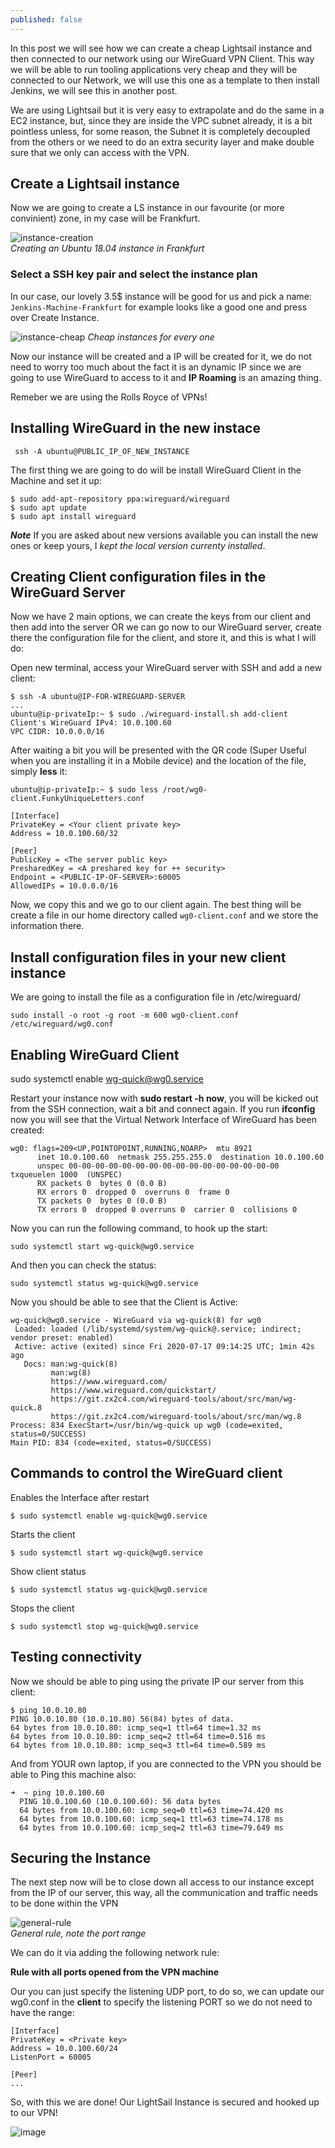 ```yaml
---
published: false
---
```

In this post we will see how we can create a cheap Lightsail instance and then connected to our network using our WireGuard VPN Client. This way we will be able to run tooling applications very cheap and they will be connected to our Network, we will use this one as a template to then install Jenkins, we will see this in another post.

We are using Lightsail but it is very easy to extrapolate and do the same in a EC2 instance, but, since they are inside the VPC subnet already, it is a bit pointless unless, for some reason, the Subnet it is completely decoupled from the others or we need to do an extra security layer and make double sure that we only can access with the VPN.

## Create a Lightsail instance 

Now we are going to create a LS instance in our favourite (or more convinient) zone, in my case will be Frankfurt.
  
![instance-creation](/images/ls/instance-selection.png)  
*Creating an Ubuntu 18.04 instance in Frankfurt*
  
### Select a SSH key pair and select the instance plan

In our case, our lovely 3.5$ instance will be good for us and pick a name: `Jenkins-Machine-Frankfurt` for example looks like a good one and press over Create Instance.
  
![instance-cheap](/images/ls/pricing.png)
*Cheap instances for every one*
  
Now our instance will be created and a IP will be created for it, we do not need to worry too much about the fact it is an dynamic IP since we are going to use WireGuard to access to it and **IP Roaming** is an amazing thing.

Remeber we are using the Rolls Royce of VPNs!
  
## Installing WireGuard in the new instace
  
```
 ssh -A ubuntu@PUBLIC_IP_OF_NEW_INSTANCE
```
  
The first thing we are going to do will be install WireGuard Client in the Machine and set it up:
  
```
$ sudo add-apt-repository ppa:wireguard/wireguard
$ sudo apt update
$ sudo apt install wireguard
```
 
***Note*** If you are asked about new versions available you can install the new ones or keep yours, I *kept the local version currenty installed*.

## Creating Client configuration files in the WireGuard Server

Now we have 2 main options, we can create the keys from our client and then add into the server OR we can go now to our WireGuard server, create there the configuration file for the client, and store it, and this is what I will do:
  
Open new terminal, access your WireGuard server with SSH and add a new client:
```
$ ssh -A ubuntu@IP-FOR-WIREGUARD-SERVER
...
ubuntu@ip-privateIp:~ $ sudo ./wireguard-install.sh add-client
Client's WireGuard IPv4: 10.0.100.60
VPC CIDR: 10.0.0.0/16
```
  
  After waiting a bit you will be presented with the QR code (Super Useful when you are installing it in a Mobile device) and the location of the file, simply **less** it:
  
```
ubuntu@ip-privateIp:~ $ sudo less /root/wg0-client.FunkyUniqueLetters.conf
```
  
```
[Interface]
PrivateKey = <Your client private key>
Address = 10.0.100.60/32

[Peer]
PublicKey = <The server public key>
PresharedKey = <A preshared key for ++ security>
Endpoint = <PUBLIC-IP-OF-SERVER>:60005
AllowedIPs = 10.0.0.0/16
```
  
Now, we copy this and we go to our client again. The best thing will be create a file in our home directory called `wg0-client.conf` and we store the information there.
  
  
## Install configuration files in your new client instance

We are going to install the file as a configuration file in /etc/wireguard/
  
```
sudo install -o root -g root -m 600 wg0-client.conf /etc/wireguard/wg0.conf
```
  
## Enabling WireGuard Client
  sudo systemctl enable wg-quick@wg0.service
  
Restart your instance now with **sudo restart -h now**, you will be kicked out from the SSH connection, wait a bit and connect again. If you run **ifconfig** now you will see that the Virtual Network Interface of WireGuard has been created:
```
wg0: flags=209<UP,POINTOPOINT,RUNNING,NOARP>  mtu 8921
      inet 10.0.100.60  netmask 255.255.255.0  destination 10.0.100.60
      unspec 00-00-00-00-00-00-00-00-00-00-00-00-00-00-00-00  txqueuelen 1000  (UNSPEC)
      RX packets 0  bytes 0 (0.0 B)
      RX errors 0  dropped 0  overruns 0  frame 0
      TX packets 0  bytes 0 (0.0 B)
      TX errors 0  dropped 0 overruns 0  carrier 0  collisions 0
```

Now you can run the following command, to hook up the start:
```
sudo systemctl start wg-quick@wg0.service
```
And then you can check the status:
```
sudo systemctl status wg-quick@wg0.service
```
Now you should be able to see that the Client is Active:
```
wg-quick@wg0.service - WireGuard via wg-quick(8) for wg0
 Loaded: loaded (/lib/systemd/system/wg-quick@.service; indirect; vendor preset: enabled)
 Active: active (exited) since Fri 2020-07-17 09:14:25 UTC; 1min 42s ago
   Docs: man:wg-quick(8)
         man:wg(8)
         https://www.wireguard.com/
         https://www.wireguard.com/quickstart/
         https://git.zx2c4.com/wireguard-tools/about/src/man/wg-quick.8
         https://git.zx2c4.com/wireguard-tools/about/src/man/wg.8
Process: 834 ExecStart=/usr/bin/wg-quick up wg0 (code=exited, status=0/SUCCESS)
Main PID: 834 (code=exited, status=0/SUCCESS)
```
  
## Commands to control the WireGuard client
  
Enables the Interface after restart
```
$ sudo systemctl enable wg-quick@wg0.service 
```
Starts the client
```
$ sudo systemctl start wg-quick@wg0.service
```

Show client status
```
$ sudo systemctl status wg-quick@wg0.service
```

Stops the client
```
$ sudo systemctl stop wg-quick@wg0.service
```
 
## Testing connectivity

Now we should be able to ping using the private IP our server from this client:
```
$ ping 10.0.10.80
PING 10.0.10.80 (10.0.10.80) 56(84) bytes of data.
64 bytes from 10.0.10.80: icmp_seq=1 ttl=64 time=1.32 ms
64 bytes from 10.0.10.80: icmp_seq=2 ttl=64 time=0.516 ms
64 bytes from 10.0.10.80: icmp_seq=3 ttl=64 time=0.589 ms
```
  
And from YOUR own laptop, if you are connected to the VPN you should be able to Ping this machine also:
```
➜  ~ ping 10.0.100.60
  PING 10.0.100.60 (10.0.100.60): 56 data bytes
  64 bytes from 10.0.100.60: icmp_seq=0 ttl=63 time=74.420 ms
  64 bytes from 10.0.100.60: icmp_seq=1 ttl=63 time=74.178 ms
  64 bytes from 10.0.100.60: icmp_seq=2 ttl=63 time=79.649 ms
```
  
## Securing the Instance

The next step now will be to close down all access to our instance except from the IP of our server, this way, all the communication and traffic needs to be done within the VPN
  
![general-rule](/images/ls/rule-open-ports.png)  
*General rule, note the port range*

We can do it via adding the following network rule:
  
  
  **Rule with all ports opened from the VPN machine**
  
  Our you can just specify the listening UDP port, to do so, we can update our wg0.conf in the **client** to specify the listening PORT so we do not need to have the range:
```
[Interface]
PrivateKey = <Private key>
Address = 10.0.100.60/24
ListenPort = 60005
  
[Peer]
...
```

So, with this we are done! Our LightSail Instance is secured and hooked up to our VPN!

![image](/images/ls/ls-logo.png)
